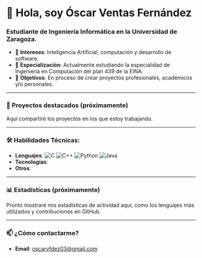 # 👋 Hola, soy Óscar Ventas Fernández
### Estudiante de Ingeniería Informática en la Universidad de Zaragoza.

- 👀 **Intereses**: Inteligencia Artificial, computación y desarrollo de software.  
- 🚀 **Especialización**: Actualmente estudiando la especialidad de Ingeniería en Computación del plan 439 de la EINA.
- 🌱 **Objetivos**: En proceso de crear proyectos profesionales, académicos y/o personales.

---

### 🌟 Proyectos destacados (próximamente)
Aquí compartiré los proyectos en los que estoy trabajando.

---
### 🛠️ Habilidades Técnicas:
- **Lenguajes**: ![C](https://img.shields.io/badge/C-%23A8B9CC.svg) ![C++](https://img.shields.io/badge/C%2B%2B-%2300599C.svg) ![Python](https://img.shields.io/badge/Python-%2338778C.svg) ![Java](https://img.shields.io/badge/Java-%23E8A317?logo=java&logoColor=white)
- **Tecnologías**:
- **Otros**:

---
### 📊 Estadísticas (próximamente)
Pronto mostraré mis estadísticas de actividad aquí, como los lenguajes más utilizados y contribuciones en GitHub.

---

### 📫 ¿Cómo contactarme?
- **Email**: oscarvfdez03@gmail.com


<!---
OscarVFdez/OscarVFdez is a ✨ special ✨ repository because its `README.md` (this file) appears on your GitHub profile.
You can click the Preview link to take a look at your changes.
--->
